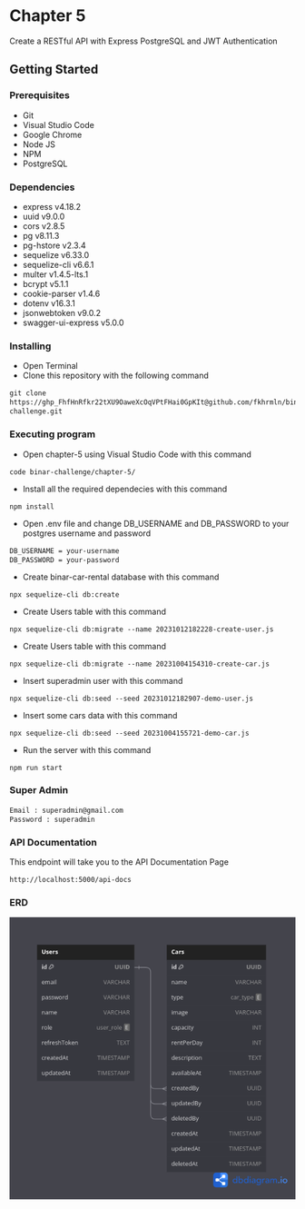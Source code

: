 # Chapter 5

Create a RESTful API with Express PostgreSQL and JWT Authentication

## Getting Started

### Prerequisites

- Git
- Visual Studio Code
- Google Chrome
- Node JS
- NPM
- PostgreSQL

### Dependencies

- express v4.18.2
- uuid v9.0.0
- cors v2.8.5
- pg v8.11.3
- pg-hstore v2.3.4
- sequelize v6.33.0
- sequelize-cli v6.6.1
- multer v1.4.5-lts.1
- bcrypt v5.1.1
- cookie-parser v1.4.6
- dotenv v16.3.1
- jsonwebtoken v9.0.2
- swagger-ui-express v5.0.0

### Installing

- Open Terminal
- Clone this repository with the following command

```
git clone https://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@github.com/fkhrmln/binar-challenge.git
```

### Executing program

- Open chapter-5 using Visual Studio Code with this command

```
code binar-challenge/chapter-5/
```

- Install all the required dependecies with this command

```
npm install
```

- Open .env file and change DB_USERNAME and DB_PASSWORD to your postgres username and password

```
DB_USERNAME = your-username
DB_PASSWORD = your-password
```

- Create binar-car-rental database with this command

```
npx sequelize-cli db:create
```

- Create Users table with this command

```
npx sequelize-cli db:migrate --name 20231012182228-create-user.js
```

- Create Users table with this command

```
npx sequelize-cli db:migrate --name 20231004154310-create-car.js
```

- Insert superadmin user with this command

```
npx sequelize-cli db:seed --seed 20231012182907-demo-user.js
```

- Insert some cars data with this command

```
npx sequelize-cli db:seed --seed 20231004155721-demo-car.js
```

- Run the server with this command

```
npm run start
```

### Super Admin

```
Email : superadmin@gmail.com
Password : superadmin
```

### API Documentation

This endpoint will take you to the API Documentation Page

```
http://localhost:5000/api-docs
```

### ERD

![ERD](./erd.png)
